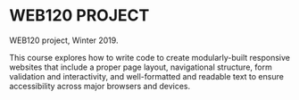 # WEB120 PROJECT
WEB120 project, Winter 2019.

This course explores how to write code to create modularly-built responsive websites that include a proper page layout, navigational structure, form validation and interactivity, and well-formatted and readable text to ensure accessibility across major browsers and devices.
